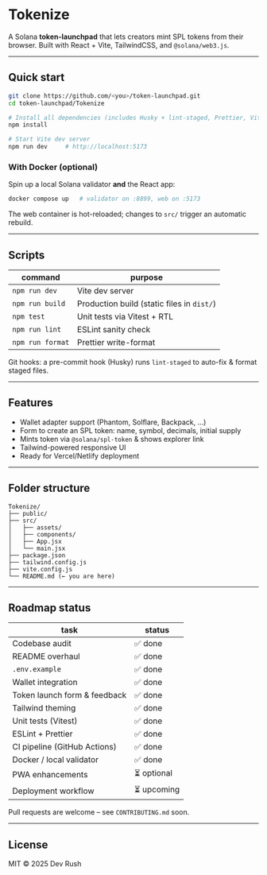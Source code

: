 # Tokenize

A Solana **token-launchpad** that lets creators mint SPL tokens from their browser. Built with React + Vite, TailwindCSS, and `@solana/web3.js`.

---

## Quick start

```bash
git clone https://github.com/<you>/token-launchpad.git
cd token-launchpad/Tokenize

# Install all dependencies (includes Husky + lint-staged, Prettier, Vitest)
npm install

# Start Vite dev server
npm run dev     # http://localhost:5173
```

### With Docker (optional)

Spin up a local Solana validator **and** the React app:

```bash
docker compose up   # validator on :8899, web on :5173
```

The web container is hot-reloaded; changes to `src/` trigger an automatic rebuild.

---

## Scripts

| command          | purpose                                    |
| ---------------- | ------------------------------------------ |
| `npm run dev`    | Vite dev server                            |
| `npm run build`  | Production build (static files in `dist/`) |
| `npm test`       | Unit tests via Vitest + RTL                |
| `npm run lint`   | ESLint sanity check                        |
| `npm run format` | Prettier write-format                      |

Git hooks: a pre-commit hook (Husky) runs `lint-staged` to auto-fix & format staged files.

---

## Features

- Wallet adapter support (Phantom, Solflare, Backpack, …)
- Form to create an SPL token: name, symbol, decimals, initial supply
- Mints token via `@solana/spl-token` & shows explorer link
- Tailwind-powered responsive UI
- Ready for Vercel/Netlify deployment

---

## Folder structure

```text
Tokenize/
├── public/
├── src/
│   ├── assets/
│   ├── components/
│   ├── App.jsx
│   └── main.jsx
├── package.json
├── tailwind.config.js
├── vite.config.js
└── README.md (← you are here)
```

---

## Roadmap status

| task                         | status      |
| ---------------------------- | ----------- |
| Codebase audit               | ✅ done     |
| README overhaul              | ✅ done     |
| `.env.example`               | ✅ done     |
| Wallet integration           | ✅ done     |
| Token launch form & feedback | ✅ done     |
| Tailwind theming             | ✅ done     |
| Unit tests (Vitest)          | ✅ done     |
| ESLint + Prettier            | ✅ done     |
| CI pipeline (GitHub Actions) | ✅ done     |
| Docker / local validator     | ✅ done     |
| PWA enhancements             | ⏳ optional |
| Deployment workflow          | ⏳ upcoming |

Pull requests are welcome – see `CONTRIBUTING.md` soon.

---

## License

MIT © 2025 Dev Rush
